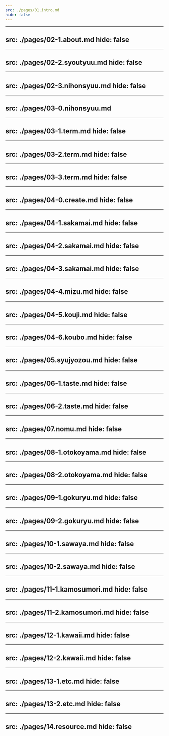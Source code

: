 ```yaml
---
src: ./pages/01.intro.md
hide: false
---
```



---
src: ./pages/02-1.about.md
hide: false
---

---
src: ./pages/02-2.syoutyuu.md
hide: false
---

---
src: ./pages/02-3.nihonsyuu.md
hide: false
---

---
src: ./pages/03-0.nihonsyuu.md
---

---
src: ./pages/03-1.term.md
hide: false
---

---
src: ./pages/03-2.term.md
hide: false
---

---
src: ./pages/03-3.term.md
hide: false
---

---
src: ./pages/04-0.create.md
hide: false
---

---
src: ./pages/04-1.sakamai.md
hide: false
---

---
src: ./pages/04-2.sakamai.md
hide: false
---

---
src: ./pages/04-3.sakamai.md
hide: false
---

---
src: ./pages/04-4.mizu.md
hide: false
---

---
src: ./pages/04-5.kouji.md
hide: false
---

---
src: ./pages/04-6.koubo.md
hide: false
---


---
src: ./pages/05.syujyozou.md
hide: false
---

---
src: ./pages/06-1.taste.md
hide: false
---

---
src: ./pages/06-2.taste.md
hide: false
---

---
src: ./pages/07.nomu.md
hide: false
---

---
src: ./pages/08-1.otokoyama.md
hide: false
---

---
src: ./pages/08-2.otokoyama.md
hide: false
---

---
src: ./pages/09-1.gokuryu.md
hide: false
---

---
src: ./pages/09-2.gokuryu.md
hide: false
---

---
src: ./pages/10-1.sawaya.md
hide: false
---

---
src: ./pages/10-2.sawaya.md
hide: false
---

---
src: ./pages/11-1.kamosumori.md
hide: false
---

---
src: ./pages/11-2.kamosumori.md
hide: false
---

---
src: ./pages/12-1.kawaii.md
hide: false
---

---
src: ./pages/12-2.kawaii.md
hide: false
---

---
src: ./pages/13-1.etc.md
hide: false
---

---
src: ./pages/13-2.etc.md
hide: false
---


---
src: ./pages/14.resource.md
hide: false
---
